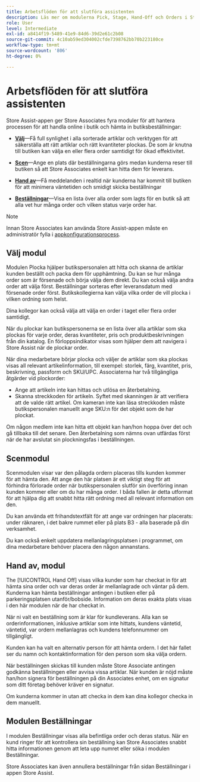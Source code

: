 ```yaml
---
title: Arbetsflöden för att slutföra assistenten
description: Läs mer om modulerna Pick, Stage, Hand-Off och Orders i Store Assist App. Dessa moduler möjliggör arbetsflödet från början till slut för BOPIS-beställningar. Store Associates använder dessa moduler för att hantera och leverera butiksupphämtningsorder till kunder.
role: User
level: Intermediate
exl-id: a8414f19-5489-41e9-84d6-39d2e61c2b08
source-git-commit: 4c10ab59ed304002cfde7398762bb70b223180ce
workflow-type: tm+mt
source-wordcount: '806'
ht-degree: 0%

---
```


# Arbetsflöden för att slutföra assistenten

Store Assist-appen ger Store Associates fyra moduler för att hantera processen för att handla online i butik och hämta in butiksbeställningar:

- **[Välj](#pick-module)**—Få full synlighet i alla sorterade artiklar och verktygen för att säkerställa att rätt artiklar och rätt kvantiteter plockas. De som är knutna till butiken kan välja en eller flera order samtidigt för ökad effektivitet.

- **[Scen](#stage-module)**—Ange en plats där beställningarna görs medan kunderna reser till butiken så att Store Associates enkelt kan hitta dem för leverans.

- **[Hand av](#hand-off-module)**—Få meddelanden i realtid när kunderna har kommit till butiken för att minimera väntetiden och smidigt skicka beställningar

- **[Beställningar](#orders-module)**—Visa en lista över alla order som lagts för en butik så att alla vet hur många order och vilken status varje order har.

>[!NOTE]
>
>Innan Store Associates kan använda Store Assist-appen måste en administratör fylla i [appkonfigurationsprocess](app-setup.md).

## Välj modul

Modulen Plocka hjälper butikspersonalen att hitta och skanna de artiklar kunden beställt och packa dem för upphämtning. Du kan se hur många order som är försenade och börja välja dem direkt. Du kan också välja andra order att välja först. Beställningar sorteras efter leveransdatum med försenade order först. Butikskollegierna kan välja vilka order de vill plocka i vilken ordning som helst.

Dina kollegor kan också välja att välja en order i taget eller flera order samtidigt.

När du plockar kan butikspersonerna se en lista över alla artiklar som ska plockas för varje order, deras kvantiteter, pris och produktbeskrivningen från din katalog. En förloppsindikator visas som hjälper dem att navigera i Store Assist när de plockar order.

När dina medarbetare börjar plocka och väljer de artiklar som ska plockas visas all relevant artikelinformation, till exempel: storlek, färg, kvantitet, pris, beskrivning, passform och SKU/UPC. Associaterna har två tillgängliga åtgärder vid plockorder:

- Ange att artikeln inte kan hittas och utlösa en återbetalning.
- Skanna streckkoden för artikeln. Syftet med skanningen är att verifiera att de valde rätt artikel. Om kameran inte kan läsa streckkoden måste butikspersonalen manuellt ange SKU:n för det objekt som de har plockat.

Om någon medlem inte kan hitta ett objekt kan han/hon hoppa över det och gå tillbaka till det senare.  Den återbetalning som nämns ovan utfärdas först när de har avslutat sin plockningsfas i beställningen.

## Scenmodul

Scenmodulen visar var den pålagda ordern placeras tills kunden kommer för att hämta den. Att ange den här platsen är ett viktigt steg för att förhindra förlorade order när butikspersonalen slutför sin överföring innan kunden kommer eller om du har många order. I båda fallen är detta utformat för att hjälpa dig att snabbt hitta rätt ordning med all relevant information om den.

Du kan använda ett frihandstextfält för att ange var ordningen har placerats: under räknaren, i det bakre rummet eller på plats B3 - alla baserade på din verksamhet.

Du kan också enkelt uppdatera mellanlagringsplatsen i programmet, om dina medarbetare behöver placera den någon annanstans.

## Hand av, modul

The [!UICONTROL Hand Off] visas vilka kunder som har checkat in för att hämta sina order och var deras order är mellanlagrade och väntar på dem. Kunderna kan hämta beställningar antingen i butiken eller på parkeringsplatsen utanför/bobside. Information om deras exakta plats visas i den här modulen när de har checkat in.

När ni valt en beställning som är klar för kundleverans. Alla kan se orderinformationen, inklusive artiklar som inte hittats, kundens väntetid, väntetid, var ordern mellanlagras och kundens telefonnummer om tillgängligt.

Kunden kan ha valt en alternativ person för att hämta ordern. I det här fallet ser du namn och kontaktinformation för den person som ska välja ordern.

När beställningen skickas till kunden måste Store Associate antingen godkänna beställningen eller avvisa vissa artiklar. När kunden är nöjd måste han/hon signera för beställningen på din Associates enhet, om en signatur som ditt företag behöver kräver en signatur.

Om kunderna kommer in utan att checka in dem kan dina kollegor checka in dem manuellt.

## Modulen Beställningar

I modulen Beställningar visas alla befintliga order och deras status. När en kund ringer för att kontrollera sin beställning kan Store Associates snabbt hitta informationen genom att leta upp numret eller söka i modulen Beställningar.

Store Associates kan även annullera beställningar från sidan Beställningar i appen Store Assist.
